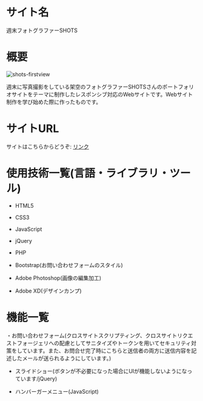 サイト名
====

週末フォトグラファーSHOTS

概要
===

![shots-firstview](https://user-images.githubusercontent.com/68333078/92332768-28a9f900-f0bb-11ea-827f-095f06fd71c7.jpg)

週末に写真撮影をしている架空のフォトグラファーSHOTSさんのポートフォリオサイトをテーマに制作したレスポンシブ対応のWebサイトです。Webサイト制作を学び始めた際に作ったものです。

サイトURL
===

サイトはこちらからどうぞ: [リンク](https://www.introsample02.com/)

使用技術一覧(言語・ライブラリ・ツール)
===

- HTML5

- CSS3

- JavaScript

- jQuery

- PHP

- Bootstrap(お問い合わせフォームのスタイル)

- Adobe Photoshop(画像の編集加工)

- Adobe XD(デザインカンプ)

機能一覧
===

・お問い合わせフォーム(クロスサイトスクリプティング、クロスサイトリクエストフォージェリへの配慮としてサニタイズやトークンを用いてセキュリティ対策をしています。また、お問合せ完了時にこちらと送信者の両方に送信内容を記述したメールが送られるようにしています。)

- スライドショー(ボタンが不必要になった場合にUIが機能しないようになっています/jQuery)

- ハンバーガーメニュー(JavaScript)
